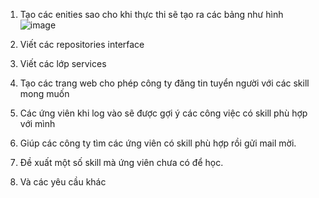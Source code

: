 1. Tạo các enities sao cho khi thực thi sẽ tạo ra các bảng như hình
   ![image](https://github.com/Hoaiand/WWW_DoanHoaiAn_Week05/assets/127822828/801d9be0-315d-4a8b-b139-f3067fbafd2b)

3. Viết các repositories interface
4. Viết các lớp services
5. Tạo các trang web cho phép công ty đăng tin tuyển người với các skill mong muốn
6. Các ứng viên khi log vào sẽ được gợi ý các công việc có skill phù hợp với mình
7. Giúp các công ty tìm các ứng viên có skill phù hợp rồi gửi mail mời.
8. Đề xuất một số skill mà ứng viên chưa có để học.
9. Và các yêu cầu khác
